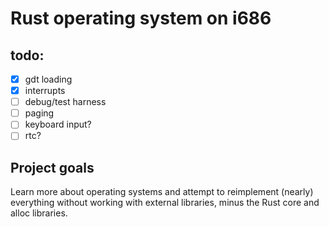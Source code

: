 # Rust operating system on i686

## todo:  
- [x] gdt loading
- [x] interrupts 
- [ ] debug/test harness  
- [ ] paging  
- [ ] keyboard input? 
- [ ] rtc?  

## Project goals  
Learn more about operating systems and attempt to reimplement (nearly) 
everything without working with external libraries, minus the Rust core and 
alloc libraries. 
